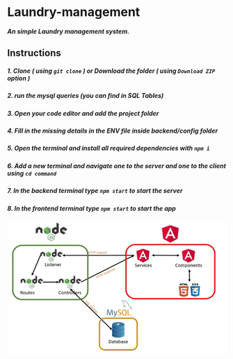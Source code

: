 # Laundry-management


***An simple Laundry management system.***

## Instructions
##### 1. Clone ***( using `git clone` )*** or Download the folder ***( using ***`Download ZIP`*** option )*** #####
##### 2. run the mysql queries (you can find in SQL Tables) #####
##### 3. Open your code editor and add the project folder #####
##### 4. Fill in the missing details in the ENV file inside backend/config folder #####
##### 5. Open the terminal and install all required dependencies with ***`npm i`*** #####
##### 6. Add a new terminal and navigate one to the server and one to the client using ***`cd command`*** #####
##### 7. In the backend terminal type ***`npm start`*** to start the server #####
##### 8. In the frontend terminal type ***`npm start`*** to start the app #####


<img src="/Screen Shot 2021-07-11 at 17.01.26.png" width=600>
